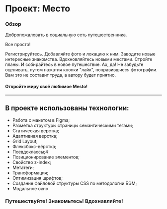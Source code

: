 # Проект: Место

### Обзор

Добропожаловать в социальную сеть путешественника.

Все просто! 

Регистрируйтесь.
Добавляйте фото и локацию к ним.
Заводите новые интересные знакомства.
Вдохновляйтесь новыми местами.
Стройте планы.
И собирайтесь в новое путешествие.
Ах, да! Не забудьте оценивать, путем нажатия кнопки "лайк", понравившиеся фотографии.
Вам это не составит труда, а автору будет приятно.

#### Откройте миру своё любимое Mesto!

---

## В проекте использованы технологии:

* Работа с макетом в Figma;
* Разметка структуры страницы семантическими тегами;
* Статическая верстка;
* Адаптивная верстка;
* Grid Layout;
* Флексбокс-вёрстка;
* Псевдоклассы;4
* Позиционирование элементов;
* Свойство z-index;
* Метатеги;
* Трансформация;
* Оптимизация шрифтов;
* Создание файловой структуры CSS по методологии БЭМ;
* Модальное окно

### Путешествуйте! Знакомьтесь! Вдохнавляйте! 
